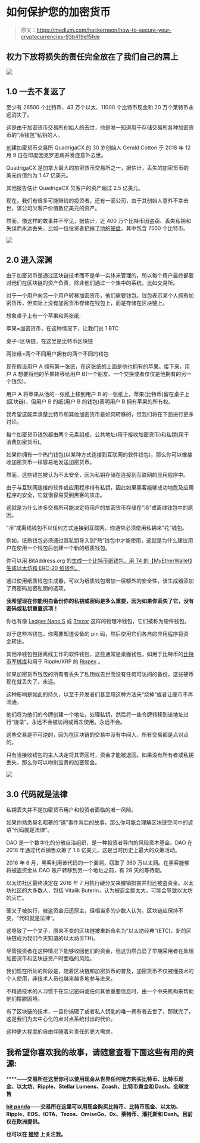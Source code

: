 # 如何保护您的加密货币

> 原文：<https://medium.com/hackernoon/how-to-secure-your-cryptocurrencies-93b419e15fde>

## 权力下放将损失的责任完全放在了我们自己的肩上

![](img/e473f8cd24c0bcf22046164e6c19de04.png)

## 1.0 一去不复返了

至少有 26500 个比特币、43 万个以太、11000 个比特币现金和 20 万个莱特币永远消失了。

这是由于加密货币交易所创始人的去世，他是唯一知道用于存储交易所各种加密货币的“冷钱包”私钥的人。

创建加密货币交易所 QuadrigaCX 的 30 岁创始人 Gerald Cotton 于 2018 年 12 月 9 日在印度因克罗恩病并发症意外去世。

QuadrigaCX 是加拿大最大的加密货币交易所之一，据估计，丢失的加密货币的美元价值约为 1.47 亿美元。

其他报告估计 QuadrigaCX 欠客户的资产超过 2.5 亿美元。

现在，我们有很多可能赔钱的投资者，还有一家公司，由于其创始人意外不幸去世，该公司欠客户价值数亿美元的资产。

然而，像这样的故事并不罕见，据估计，近 400 万个比特币因盗窃、丢失私钥和失误而永远丢失，比如一位投资者[扔掉了他的硬盘](https://www.theverge.com/2013/11/29/5156246/7-5-million-bitcoins-on-hard-drive-thrown-away-in-uk)，其中包含 7500 个比特币。

![](img/22a2a59131f174dcc5bcc8b7b1743387.png)

## 2.0 进入深渊

由于加密货币是通过区块链技术而不是单一实体来管理的，所以每个用户最终都要对他们在区块链的资产负责，除非他们通过一个集中的系统，比如交易所。

对于一个用户向另一个用户转移加密货币，他们需要钱包。钱包表示某个人拥有加密货币，但实际上没有加密货币存储在钱包上，而是存储在区块链上。

想象桌子上有一个苹果和两张纸:

苹果=加密货币，在这种情况下，让我们说 1 BTC

桌子=区块链，在这里是比特币区块链

两张纸=两个不同用户拥有的两个不同的钱包

现在假设用户 A 拥有第一张纸，在这张纸的上面是他也拥有的苹果。接下来，用户 A 想要将他的苹果转移给用户 B(一个朋友、一个交换或者仅仅是他拥有的另一个钱包)。

用户 A 将苹果从他的一张纸上移到用户 B 的一张纸上，苹果(比特币)留在桌子上(区块链)，但用户 B 的纸(用户 B 的钱包)表明用户 B 拥有苹果的所有权。

我希望这能弄清楚比特币和其他加密货币是如何转移的，但我们将在下面进行更多讨论。

每个加密货币钱包都由两个元素组成，公共地址(用于接收加密货币)和私钥(用于消费加密货币)。

如果你拥有一个热门钱包(以某种方式连接到互联网的软件钱包)，那么你可以像接收加密货币一样容易地发送加密货币。

然而，这些钱包被认为不太安全，因为私钥存储在连接到互联网的应用程序中。

由于与互联网连接的软件或应用程序持有私钥，因此如果黑客能够成功地危及应用程序的安全，它就很容易受到黑客的攻击。

这就是为什么许多交易所可能决定将用户的加密货币存储在“冷”或离线钱包中的原因。

“冷”或离线钱包不以任何方式连接到互联网，你通常必须使用私钥来“花”钱包。

例如，纸质钱包必须通过其私钥导入到“热”钱包中才能使用，这就是为什么建议用户在使用一个钱包后创建一个新的纸质钱包。

你可以用 BitAddress.org 的[生成一个比特币纸钱包，用 T4 的【MyEtherWallet】生成以太坊和 ERC-20 纸钱包。](https://www.bitaddress.org)

通过使用纸质钱包生成器，可以为纸质钱包增加一层额外的安全性，该生成器添加了用密码加密私钥的选项。

**我希望现在你能明白备份你的私钥或密码是多么重要，因为如果你丢失了它，没有密码或私钥重置选项！**

你也有像 [Ledger Nano S](https://www.ledger.com?r=4c54) 或 [Trezor](https://shop.trezor.io?a=22xad8w5rgj9) 这样的物理冷钱包，它们被称为硬件钱包。

对于这些冷钱包，你需要知道设备的 pin 码，然后使用它们各自的应用程序将资金转出。

其他冷钱包包括离线工作的软件钱包，这些通常是桌面钱包，如用于比特币的[比特币军械库](https://btcarmory.com/)和用于 Ripple/XRP 的 [Rippex](https://rippex.net/) 。

如果加密货币钱包的所有者丢失了私钥或去世而没有任何可访问的备份，这些硬币现在就丢失了。永远。

这种影响是如此的持久，以至于开发者们甚至用这种方法来“烧掉”或者让硬币不再流通。

他们将为他们的令牌创建一个地址，处理私钥，然后将一些令牌转移到该地址进行“烧录”。永远不会被访问或再次使用。永远不会。

这些交易是不可逆的，因为在区块链的交易中没有中间人，所有交易都是点对点的。

只有当接收钱包的主人决定将其寄回时，资金才能被退回。如果没有所有者或私钥丢失，那么你可以吻别宝贵的加密现金。

![](img/69ad8e7c6ddf57b8d46872028673e208.png)

## 3.0 代码就是法律

私钥丢失并不是加密货币用户和投资者面临的唯一风险。

如果你熟悉臭名昭著的“道”事件背后的故事，那么你可能会理解区块链空间中的谚语“代码就是法律”。

DAO 是一个数字化的分散自治组织，是一种投资者导向的风险资本基金。DAO 在 2016 年通过代币销售众筹了 1.6 亿美元，这是当时历史上最大的众筹活动。

2016 年 6 月，黑客利用该代码的一个漏洞，窃取了 360 万以太网。在黑客能够将被盗资金从 DAO 账户转移到另一个地址之前，有 28 天的等待期。

以太坊社区最终决定在 2016 年 7 月执行硬分叉来撤销损害并归还被盗资金。以太坊社区的大多数人，包括 Vitalik Buterin，认为被盗金额太大，可能会导致以太坊的灭亡。

硬叉子被执行，被盗资金归还原主，但相当多的少数人认为，区块链应保持不变，“代码就是法律”。

这导致了一个叉子，原来不变的区块链被重新命名为“以太坊经典”(ETC)，新的区块链成为我们今天知道的以太坊(ETH)。

尽管投资者在这种情况下能够收回他们的资金，但这仍然凸显了早期采用者在处理加密货币和区块链资产时面临的风险。

我们现在所处的阶段是，随着区块链和加密货币的普及，加密货币不仅被懂技术的个人使用，非技术人员也越来越多地参与进来。

不精通技术的人习惯于在忘记密码或任何其他重要信息时，由一个中央机构来帮助他们摆脱困境。

有了区块链的技术，一旦你搞砸了或者私人钥匙的唯一拥有者去世了，那就完了。这是我们为去中心化的点对点系统付出的代价。

这种更大程度的自由伴随着对责任的更大需求。

## 我希望你喜欢我的故事，请随意查看下面这些有用的资源:

[](https://cex.io/r/0/up106280379/0/)****——**交易所在这里你可以使用现金从世界任何地方购买比特币、比特币现金、以太坊、Ripple、Stellar Lumens、Zcash、比特币黄金和 Dash。**全球发售****

**[**bit panda**](https://www.bitpanda.com/?ref=3127933809251797450)**——**交易所在这里可以用现金购买比特币、比特币现金、以太坊、Ripple、EOS、IOTA、Tezos、OmiseGo、0x、莱特币、潘托斯和 Dash。**目前仅在欧洲提供。****

**也可以在 [**推特**](https://twitter.com/CryptoniteTweet) **上关注我。****